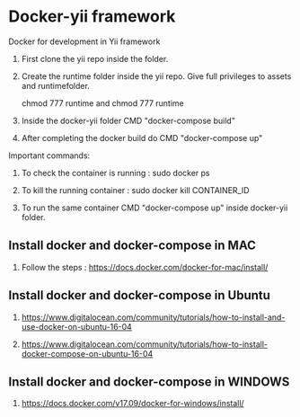 # Docker-yii framework
Docker  for development in Yii framework 


1. First clone the yii repo inside the folder.

2. Create the runtime folder inside the yii repo. Give full privileges to assets and runtimefolder.

    chmod 777 runtime and
    chmod 777 runtime

3. Inside the docker-yii folder CMD "docker-compose build"

4. After completing the docker build do CMD "docker-compose up"


Important commands: 

1. To check the container is running : sudo docker ps 

2.  To kill the running container : sudo docker kill CONTAINER_ID

3. To run the same container CMD "docker-compose up" inside docker-yii folder. 



## Install docker and docker-compose in MAC 

1. Follow the steps : https://docs.docker.com/docker-for-mac/install/

## Install docker and docker-compose in Ubuntu

1. https://www.digitalocean.com/community/tutorials/how-to-install-and-use-docker-on-ubuntu-16-04

2. https://www.digitalocean.com/community/tutorials/how-to-install-docker-compose-on-ubuntu-16-04

## Install docker and docker-compose in WINDOWS 

1. https://docs.docker.com/v17.09/docker-for-windows/install/
